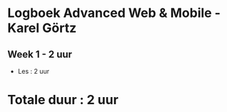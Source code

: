 # Logboek Advanced Web & Mobile - Karel Görtz
## Week 1 - 2 uur
* Les : 2 uur


# Totale duur : 2 uur